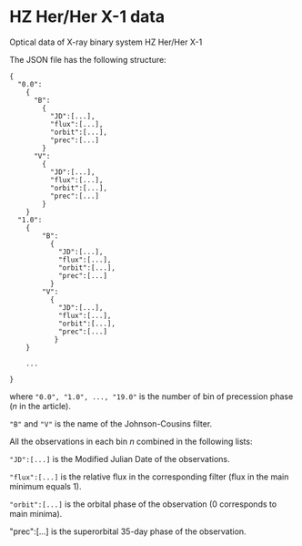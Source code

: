 # HZ Her/Her X-1 data
Optical data of X-ray binary system HZ Her/Her X-1

The JSON file has the following structure:
```
{
  "0.0":
    {
	  "B":
	    {
	      "JD":[...],
	      "flux":[...],
	      "orbit":[...],
	      "prec":[...]
	    }
	  "V":
	    {
	      "JD":[...],
	      "flux":[...],
	      "orbit":[...],
	      "prec":[...]
	    }
    }
  "1.0":
    {
	    "B":
	      {
	        "JD":[...],
	        "flux":[...],
	        "orbit":[...],
	        "prec":[...]
	      }
	    "V":
	      {
	        "JD":[...],
	        "flux":[...],
	        "orbit":[...],
	        "prec":[...]
	       }
    }
    
    ...	
	
}
```

where `"0.0", "1.0", ..., "19.0"` is the number of bin of precession phase (*n* in the article).

`"B"` and `"V"` is the name of the Johnson-Cousins filter.

All the observations in each bin *n* combined in the following lists: 

`"JD":[...]` is the Modified Julian Date of the observations.

`"flux":[...]` is the relative flux in the corresponding filter (flux in the main minimum equals 1).

`"orbit":[...]` is the orbital phase of the observation (0 corresponds to main minima).

"prec":[...] is the superorbital 35-day phase of the observation.


